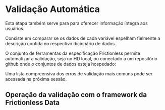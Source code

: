 # Validação Automática 

Esta etapa também serve para para oferecer informação íntegra aos usuários.

Consiste em comparar se os dados de cada variável espelham fielmente a descrição contida no respectivo dicionário de dados. 

O conjunto de ferramentas da especificação Frictionless permite automatizar a validação, seja no HD local, ou conectado a um repositório github onde o conjuntos de dados esteja hospedado:

[](!static/dados-validos.png)

Uma lista compreensiva dos erros de validação mais comuns pode ser acessada na próxima sessão.

## Operação da validação com o framework da Frictionless Data
